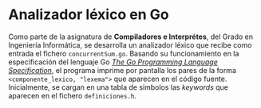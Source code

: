 # Analizador léxico en Go
Como parte de la asignatura de **Compiladores e Interprétes**, del Grado en Ingeniería Informática, se desarrolla un analizador léxico que recibe como entrada el fichero `concurrentSum.go`. Basando su funcionamiento
en la especificación del lenguaje Go [*The Go Programming Language Specification*](https://go.dev/ref/spec), el programa imprime por pantalla los pares de la forma `<componente_lexico, "lexema">` que aparecen en
el código fuente. Inicialmente, se cargan en una tabla de simbolos las *keywords* que aparecen en el fichero `definiciones.h`.
